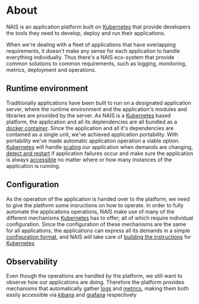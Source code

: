 # About

NAIS is an application platform built on [Kubernetes](https://kubernetes.io/) that provide developers the tools they need to develop, deploy and run their applications.

When we're dealing with a fleet of applications that have overlapping requirements, it doesn't make any sense for each application to handle everything individually.
Thus there's a NAIS eco-system that provide common solutions to common requirements, such as logging, monitoring, metrics, deployment and operations.

## Runtime environment
Traditionally applications have been built to run on a designated application server, where the runtime environment and the application's modules and libraries are provided by the server.
As NAIS is a [Kubernetes](https://kubernetes.io/) based platform, the application and all its deplendencies are all bundled as a [docker container](https://www.infoworld.com/article/3204171/docker/what-is-docker-docker-containers-explained.html).
Since the application and all it's dependencies are contained as a single unit, we've achieved application portability.
With portability we've made automatic application operation a viable option.
[Kubernetes](https://kubernetes.io/) will handle [scaling](https://kubernetes.io/docs/tasks/run-application/horizontal-pod-autoscale/) our application when demands are changing, [detect and restart](https://kubernetes.io/docs/tasks/configure-pod-container/configure-liveness-readiness-probes/) if application failures occur and make sure the application is always [accessible](https://kubernetes.io/docs/concepts/services-networking/ingress/) no matter where or how many instances of the application is running.

## Configuration
As the operation of the application is handed over to the platform, we need to give the platform some insructions on how to operate.
In order to fully automate the applications operations, NAIS make use of many of the different mechanisms [Kubernetes](https://kubernetes.io/) has to offer; all of which require individual configuration.
Since the configuration of these mechanisms are the same for all applications, the applications can express all its demands in a simple [configuration format](https://github.com/nais/naiserator/blob/master/pkg/apis/naiserator/v1alpha1/application.yaml), and NAIS will take care of [building the instructions](https://github.com/nais/naiserator) for [Kubernetes](https://kubernetes.io/)

## Observability
Even though the operations are handled by the platform, we still want to observe how our applications are doing.
Therefore the platform provides mechanisms that automatically gather [logs](https://github.com/nais/nais-logd) and [metrics](https://prometheus.io/), making them both easily accessible via [kibana](https://logs.adeo.no) and [grafana](https://grafana.adeo.no) respectively
